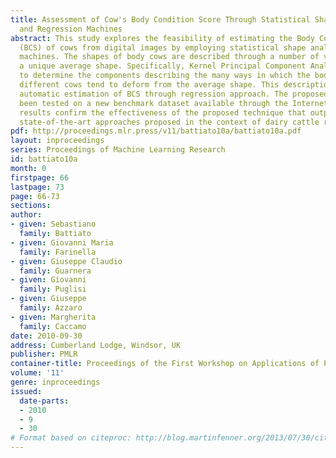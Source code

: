 ```yaml
---
title: Assessment of Cow's Body Condition Score Through Statistical Shape Analysis
  and Regression Machines
abstract: This study explores the feasibility of estimating the Body Condition Score
  (BCS) of cows from digital images by employing statistical shape analysis and regression
  machines. The shapes of body cows are described through a number of variations from
  a unique average shape. Specifically, Kernel Principal Component Analysis is used
  to determine the components describing the many ways in which the body shape of
  different cows tend to deform from the average shape. This description is used for
  automatic estimation of BCS through regression approach. The proposed method has
  been tested on a new benchmark dataset available through the Internet. Experimental
  results confirm the effectiveness of the proposed technique that outperforms the
  state-of-the-art approaches proposed in the context of dairy cattle research.
pdf: http://proceedings.mlr.press/v11/battiato10a/battiato10a.pdf
layout: inproceedings
series: Proceedings of Machine Learning Research
id: battiato10a
month: 0
firstpage: 66
lastpage: 73
page: 66-73
sections: 
author:
- given: Sebastiano
  family: Battiato
- given: Giovanni Maria
  family: Farinella
- given: Giuseppe Claudio
  family: Guarnera
- given: Giovanni
  family: Puglisi
- given: Giuseppe
  family: Azzaro
- given: Margherita
  family: Caccamo
date: 2010-09-30
address: Cumberland Lodge, Windsor, UK
publisher: PMLR
container-title: Proceedings of the First Workshop on Applications of Pattern Analysis
volume: '11'
genre: inproceedings
issued:
  date-parts:
  - 2010
  - 9
  - 30
# Format based on citeproc: http://blog.martinfenner.org/2013/07/30/citeproc-yaml-for-bibliographies/
---
```

